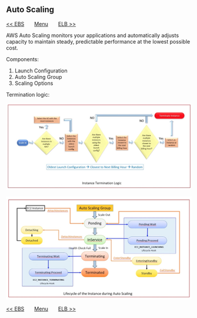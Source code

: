 ## Auto Scaling



[<< EBS](/page/aws_architect/004_ebs)
&nbsp;&nbsp;&nbsp;&nbsp;&nbsp;
[Menu](/page/aws_architect)
&nbsp;&nbsp;&nbsp;&nbsp;&nbsp;
[ELB >>](/page/aws_architect/006_elb)

AWS Auto Scaling monitors your applications and automatically adjusts capacity to maintain steady, predictable performance at the lowest possible cost. 


Components:  

1. Launch Configuration  
2. Auto Scaling Group  
3. Scaling Options


Termination logic:

![Instance termination logic](/images/architect-autoscaling-termination-logic.jpg)


![Instance lifecycle](/images/architect-autoscaling-instance-lifecycle.jpg)




[<< EBS](/page/aws_architect/004_ebs)
&nbsp;&nbsp;&nbsp;&nbsp;&nbsp;
[Menu](/page/aws_architect)
&nbsp;&nbsp;&nbsp;&nbsp;&nbsp;
[ELB >>](/page/aws_architect/006_elb)